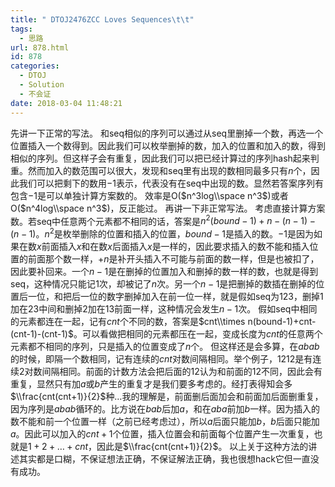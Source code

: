```yaml
---
title: " DTOJ2476ZCC Loves Sequences\t\t"
tags:
  - 思路
url: 878.html
id: 878
categories:
  - DTOJ
  - Solution
  - 不会证
date: 2018-03-04 11:48:21
---
```


先讲一下正常的写法。 和seq相似的序列可以通过从seq里删掉一个数，再选一个位置插入一个数得到。因此我们可以枚举删掉的数，加入的位置和加入的数，得到相似的序列。但这样子会有重复，因此我们可以把已经计算过的序列hash起来判重。然而加入的数范围可以很大，发现和seq里有出现的数相同最多只有$n$个，因此我们可以把剩下的数用$-1$表示，代表没有在seq中出现的数。显然若答案序列有包含$-1$是可以单独计算方案数的。 效率是O($n^3log\\space n^3$)或者O($n^4log\\space n^3$)，反正能过。 再讲一下非正常写法。 考虑直接计算方案数。若seq中任意两个元素都不相同的话，答案是$n^2(bound-1)+n-(n-1)-(n-1)$。$n^2$是枚举删除的位置和插入的位置，$bound-1$是插入的数。$-1$是因为如果在数$x$前面插入$x$和在数$x$后面插入$x$是一样的，因此要求插入的数不能和插入位置的前面那个数一样，$+n$是补开头插入不可能与前面的数一样，但是也被扣了，因此要补回来。一个$n-1$是在删掉的位置加入和删掉的数一样的数，也就是得到seq，这种情况只能记$1$次，却被记了$n$次。另一个$n-1$是把删掉的数插在删掉的位置后一位，和把后一位的数字删掉加入在前一位一样，就是假如seq为$1 2 3$，删掉$1$加在$2 3$中间和删掉$2$加在$1 3$前面一样，这种情况会发生$n-1$次。 假如seq中相同的元素都连在一起，记有$cnt$个不同的数，答案是$cnt\\times n(bound-1)+cnt-(cnt-1)-(cnt-1)$。可以看做把相同的元素都压在一起，变成长度为$cnt$的任意两个元素都不相同的序列，只是插入的位置变成了$n$个。 但这样还是会多算，在$abab$的时候，即隔一个数相同，记有连续的$cnt$对数间隔相同。举个例子，$1 2 1 2$是有连续$2$对数间隔相同。前面的计数方法会把后面的$1 2$认为和前面的$1 2$不同，因此会有重复，显然只有加$a$或$b$产生的重复才是我们要多考虑的。经打表得知会多$\\frac{cnt(cnt+1)}{2}$种…我的理解是，前面删后面加会和前面加后面删重复，因为序列是$abab$循环的。比方说在$bab$后加$a$，和在$aba$前加$b$一样。因为插入的数不能和前一个位置一样（之前已经考虑过），所以$a$后面只能加$b$，$b$后面只能加$a$。因此可以加入的$cnt+1$个位置，插入位置会和前面每个位置产生一次重复，也就是$1+2+…+cnt$，因此是$\\frac{cnt(cnt+1)}{2}$。 以上关于这种方法的讲述其实都是口糊，不保证想法正确，不保证解法正确，我也很想hack它但一直没有成功。